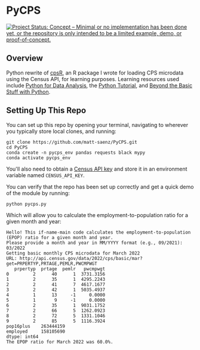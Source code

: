 # PyCPS

[![Project Status: Concept – Minimal or no implementation has been done yet, or the repository is only intended to be a limited example, demo, or proof-of-concept.](https://www.repostatus.org/badges/latest/concept.svg)](https://www.repostatus.org/#concept)

## Overview

Python rewrite of [cpsR](https://github.com/matt-saenz/cpsR), an R package I wrote for loading CPS microdata using the Census API, for learning purposes. Learning resources used include [Python for Data Analysis](https://www.oreilly.com/library/view/python-for-data/9781491957653/), the [Python Tutorial](https://docs.python.org/3.9/tutorial/index.html), and [Beyond the Basic Stuff with Python](https://nostarch.com/beyond-basic-stuff-python).

## Setting Up This Repo

You can set up this repo by opening your terminal, navigating to wherever you typically store local clones, and running:

```
git clone https://github.com/matt-saenz/PyCPS.git
cd PyCPS
conda create -n pycps_env pandas requests black mypy
conda activate pycps_env
```

You'll also need to obtain a [Census API key](https://api.census.gov/data/key_signup.html) and store it in an environment variable named `CENSUS_API_KEY`.

You can verify that the repo has been set up correctly and get a quick demo of the module by running:

```
python pycps.py
```

Which will allow you to calculate the employment-to-population ratio for a given month and year:

```
Hello! This if-name-main code calculates the employment-to-population (EPOP) ratio for a given month and year.
Please provide a month and year in MM/YYYY format (e.g., 09/2021): 03/2022
Getting basic monthly CPS microdata for March 2022
URL: http://api.census.gov/data/2022/cps/basic/mar?get=PRPERTYP,PRTAGE,PEMLR,PWCMPWGT
   prpertyp  prtage  pemlr   pwcmpwgt
0         2      40      1  3731.3156
1         2      35      1  4295.2243
2         2      41      7  4617.1677
3         2      42      1  5035.4937
4         1      13     -1     0.0000
5         1       9     -1     0.0000
6         2      35      1  9031.1752
7         2      66      5  1262.0923
8         2      72      5  1331.1046
9         2      85      5  1116.3924
pop16plus    263444159
employed     158105690
dtype: int64
The EPOP ratio for March 2022 was 60.0%.
```
